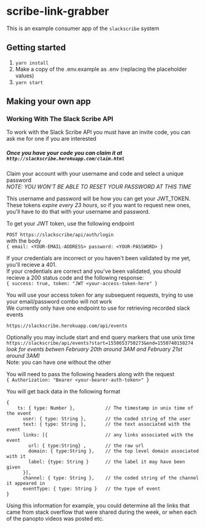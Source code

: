 # scribe-link-grabber

This is an example consumer app of the `slackscribe` system

## Getting started
1. `yarn install`
2. Make a copy of the .env.example as .env (replacing the placeholder values)
3. `yarn start`

## Making your own app
### Working With The Slack Scribe API
To work with the Slack Scribe API you must have an invite code, you can ask me for one if you are interested

##### Once you have your code you can claim it at `http://slackscribe.herokuapp.com/claim.html`


Claim your account with your username and code and select a unique password  
*NOTE: YOU WON'T BE ABLE TO RESET YOUR PASSWORD AT THIS TIME*

This username and password will be how you can get your JWT_TOKEN. These tokens *expire every 23 hours*, so if you want to request new ones, you'll have to do that with your username and password.

To get your JWT token, use the following endpoint

`POST https://slackscribe/api/auth/login`  
with the body  
`
{
	email: <YOUR-EMAIL-ADDRESS>
	password: <YOUR-PASSWORD>
}
`

If your credentials are incorrect or you haven't been validated by me yet, you'll recieve a 401.  
If your credentials are correct and you've been validated, you should recieve a 200 status code and the following response:  
`
{
	success: true,
	token: "JWT <your-access-token-here"
}
`

You will use your access token for any subsequent requests, trying to use your email/password combo will not work  
We currently only have one endpoint to use for retrieving recorded slack events  

`https://slackscribe.herokuapp.com/api/events`

Optionally you may include start and end query markers that use unix time  
`https://slackscribe/api/events?start=1550653750273&end=1550740150274`  
*look for events betwen February 20th around 3AM and February 21st around 3AM)*  
Note: you can have one without the other
  
You will need to pass the following headers along with the request  
`
{
	Authorization: "Bearer <your-bearer-auth-token>"
}
`

You will get back data in the following format   
```
{
	ts: { type: Number },			// The timestamp in unix time of the event  
	  user: { type: String },		// the coded string of the user  
	  text: { type: String },		// the text associated with the event  
	  links: [{						// any links associated with the event  
	    url: { type:String} ,		// the raw url  
	    domain: { type:String },	// the top level domain associated with it  
	    label: {type: String }		// the label it may have been given  
	  }],  
	  channel: { type: String },	// the coded string of the channel it appeared in  
	  eventType: { type: String }	// the type of event  
}
```

Using this information for example, you could determine all the links that came from stack overflow that were shared during the week, or when each of the panopto videos was posted etc.

